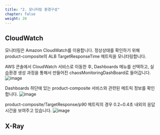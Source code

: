 ```yaml
---
title: "2. 모니터링 환경구성"
chapter: false
weight: 20
---
```


## CloudWatch
모니터링은 Amazon CloudWatch를 이용합니다. 정상상태를 확인하기 위해 product-composite의 ALB TargetResponseTime 메트릭을 모니터링합니다.

AWS 콘솔에서 CloudWatch 서비스로 이동한 후, Dashboards 메뉴를 선택하고, 실습환경 생성 과정을 통해서 만들어진 chaosMonitoringDashBoard로 들어갑니다.
![image](/images/20_ec2/monitoring_01.png)

Dashboards 하단에 있는 product-composite 서비스와 관련된 메트릭 정보를 확인합니다.
![image](/images/20_ec2/monitoring_02.png)

product-composite/TargetResponse/p90 메트릭의 경우 0.2~0.4초 내외의 응답시간을 보여주고 있습니다.
![image](/images/20_ec2/monitoring_03.png)

## X-Ray
